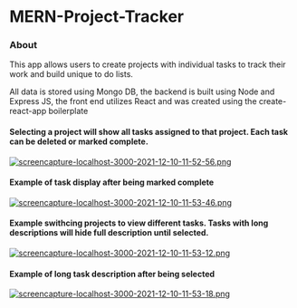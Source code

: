 # MERN-Project-Tracker

### About

This app allows users to create projects with individual tasks to track their work and build unique to do lists. 

All data is stored using Mongo DB, the backend is built using Node and Express JS, the front end utilizes React and was created using the create-react-app boilerplate

#### Selecting a project will show all tasks assigned to that project. Each task can be deleted or marked complete.

[![screencapture-localhost-3000-2021-12-10-11-52-56.png](https://i.postimg.cc/TwtTkpPs/screencapture-localhost-3000-2021-12-10-11-52-56.png)](https://postimg.cc/dkTM3QrR)

#### Example of task display after being marked complete

[![screencapture-localhost-3000-2021-12-10-11-53-46.png](https://i.postimg.cc/dVGvbW1r/screencapture-localhost-3000-2021-12-10-11-53-46.png)](https://postimg.cc/pmVg8JKL)


#### Example swithcing projects to view different tasks. Tasks with long descriptions will hide full description until selected. 

[![screencapture-localhost-3000-2021-12-10-11-53-12.png](https://i.postimg.cc/TYLT92vk/screencapture-localhost-3000-2021-12-10-11-53-12.png)](https://postimg.cc/rKT6ykmW)


#### Example of long task description after being selected

[![screencapture-localhost-3000-2021-12-10-11-53-18.png](https://i.postimg.cc/J4fMdw1R/screencapture-localhost-3000-2021-12-10-11-53-18.png)](https://postimg.cc/SJfBJv2P)

